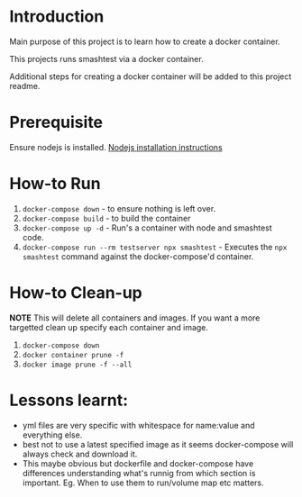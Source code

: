 # Introduction

Main purpose of this project is to learn how to create a docker container.

This projects runs smashtest via a docker container.

Additional steps for creating a docker container will be added to this project readme.

# Prerequisite

Ensure nodejs is installed. [Nodejs installation instructions](https://github.com/nodesource/distributions/blob/master/README.md)

# How-to Run

1. `docker-compose down` - to ensure nothing is left over.
2. `docker-compose build` - to build the container
3. `docker-compose up -d` - Run's a container with node and smashtest code.
4. `docker-compose run --rm testserver npx smashtest` - Executes the `npx smashtest` command against the docker-compose'd container.

# How-to Clean-up

**NOTE** This will delete all containers and images. If you want a more targetted clean up specify each container and image.

1. `docker-compose down`
2. `docker container prune -f`
3. `docker image prune -f --all`

# Lessons learnt:
- yml files are very specific with whitespace for name:value and everything else.
- best not to use a latest specified image as it seems docker-compose will always check and download it.
- This maybe obvious but dockerfile and docker-compose have differences understanding what's runnig from which section is important. Eg. When to use them to run/volume map etc matters.